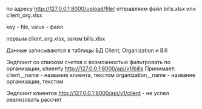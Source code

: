 по адресу http://127.0.0.1:8000/upload/file/ отправляем файл bills.xlsx или client_org.xlsx

key - file, value - файл

первым client_org.xlsx, затем bills.xlsx

Данные записываются в таблицы БД Client, Organization и Bill

Эндпоинт со списком счетов с возможностью фильтровать по организации, клиенту http://127.0.0.1:8000/api/v1/bills
Принимает:  client__name          - название клиента, текстом
            organization__name    - название организации, текстом

Эндпоинт клиентов http://127.0.0.1:8000/api/v1/client - не успел реализовать рассчет